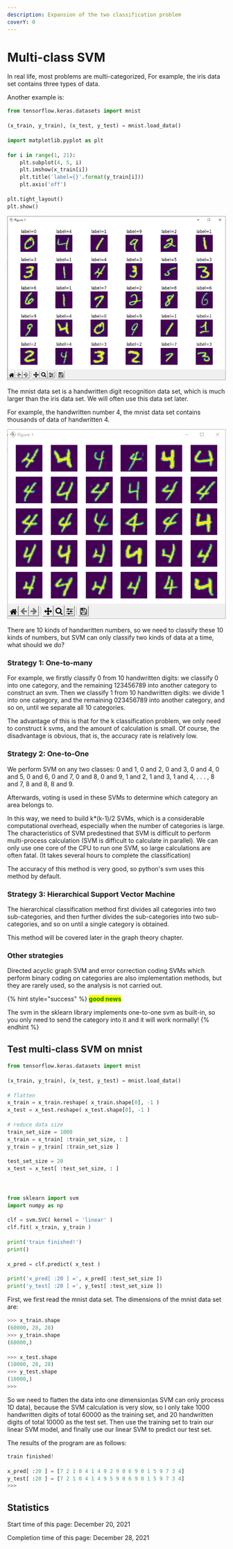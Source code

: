 ```yaml
---
description: Expansion of the two classification problem
coverY: 0
---
```


# Multi-class SVM

In real life, most problems are multi-categorized, For example, the iris data set contains three types of data.

Another example is:

```python
from tensorflow.keras.datasets import mnist

(x_train, y_train), (x_test, y_test) = mnist.load_data()

import matplotlib.pyplot as plt

for i in range(1, 21):
    plt.subplot(4, 5, i)
    plt.imshow(x_train[i])
    plt.title('label={}'.format(y_train[i]))
    plt.axis('off')

plt.tight_layout()
plt.show()
```

![mnist data set, handwritten digit recognition](<../.gitbook/assets/image (12).png>)

The mnist data set is a handwritten digit recognition data set, which is much larger than the iris data set. We will often use this data set later.

For example, the handwritten number 4, the mnist data set contains thousands of data of handwritten 4.

![Handwriting 4](<../.gitbook/assets/image (7) (1).png>)

There are 10 kinds of handwritten numbers, so we need to classify these 10 kinds of numbers, but SVM can only classify two kinds of data at a time, what should we do?

### Strategy 1: One-to-many

For example, we firstly classify 0 from 10 handwritten digits: we classify 0 into one category, and the remaining 123456789 into another category to construct an svm. Then we classify 1 from 10 handwritten digits: we divide 1 into one category, and the remaining 023456789 into another category, and so on, until we separate all 10 categories.

The advantage of this is that for the k classification problem, we only need to construct k svms, and the amount of calculation is small. Of course, the disadvantage is obvious, that is, the accuracy rate is relatively low.

### Strategy 2: One-to-One

We perform SVM on any two classes: 0 and 1, 0 and 2, 0 and 3, 0 and 4, 0 and 5, 0 and 6, 0 and 7, 0 and 8, 0 and 9, 1 and 2, 1 and 3, 1 and 4, . . . , 8 and 7, 8 and 8, 8 and 9.

Afterwards, voting is used in these SVMs to determine which category an area belongs to.

In this way, we need to build k\*(k-1)/2 SVMs, which is a considerable computational overhead, especially when the number of categories is large. The characteristics of SVM predestined that SVM is difficult to perform multi-process calculation (SVM is difficult to calculate in parallel). We can only use one core of the CPU to run one SVM, so large calculations are often fatal. (It takes several hours to complete the classification)

The accuracy of this method is very good, so python's svm uses this method by default.

### Strategy 3: Hierarchical Support Vector Machine

The hierarchical classification method first divides all categories into two sub-categories, and then further divides the sub-categories into two sub-categories, and so on until a single category is obtained.

This method will be covered later in the graph theory chapter.

### Other strategies

Directed acyclic graph SVM and error correction coding SVMs which perform binary coding on categories are also implementation methods, but they are rarely used, so the analysis is not carried out.

{% hint style="success" %}
<mark style="color:green;">**good news**</mark>

The svm in the sklearn library implements one-to-one svm as built-in, so you only need to send the category into it and it will work normally!
{% endhint %}

## Test multi-class SVM on mnist

```python
from tensorflow.keras.datasets import mnist

(x_train, y_train), (x_test, y_test) = mnist.load_data()

# flatten
x_train = x_train.reshape( x_train.shape[0], -1 )
x_test = x_test.reshape( x_test.shape[0], -1 )

# reduce data size
train_set_size = 1000
x_train = x_train[ :train_set_size, : ]
y_train = y_train[ :train_set_size ]

test_set_size = 20
x_test = x_test[ :test_set_size, : ]



from sklearn import svm
import numpy as np

clf = svm.SVC( kernel = 'linear' )
clf.fit( x_train, y_train )

print('train finished!')
print()

x_pred = clf.predict( x_test )

print('x_pred[ :20 ] =', x_pred[ :test_set_size ])
print('y_test[ :20 ] =', y_test[ :test_set_size ])
```

First, we first read the mnist data set. The dimensions of the mnist data set are:

```python
>>> x_train.shape
(60000, 28, 28)
>>> y_train.shape
(60000,)

>>> x_test.shape
(10000, 28, 28)
>>> y_test.shape
(10000,)
>>> 
```

So we need to flatten the data into one dimension(as SVM can only process 1D data), because the SVM calculation is very slow, so I only take 1000 handwritten digits of total 60000 as the training set, and 20 handwritten digits of total 10000 as the test set. Then use the training set to train our linear SVM model, and finally use our linear SVM to predict our test set.

The results of the program are as follows:

```python
train finished!

x_pred[ :20 ] = [7 2 1 0 4 1 4 9 2 9 0 6 9 0 1 5 9 7 3 4]
y_test[ :20 ] = [7 2 1 0 4 1 4 9 5 9 0 6 9 0 1 5 9 7 3 4]
>>> 
```



## Statistics

Start time of this page: December 20, 2021

Completion time of this page: December 28, 2021

